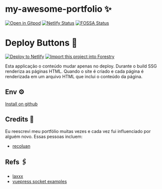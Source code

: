 # my-awesome-portfolio ✨

[![Open in Gitpod](https://gitpod.io/button/open-in-gitpod.svg)](https://gitpod.io/#https://github.com/thomasgroch/my-awesome-portfolio/) [![Netlify Status](https://api.netlify.com/api/v1/badges/0e2b53bc-ab0e-4c27-a171-7ecc29f4ca67/deploy-status)](https://app.netlify.com/sites/asdasdtg/deploys) [![FOSSA Status](https://app.fossa.com/api/projects/git%2Bgitlab.com%2Fthomas.groch%2Fmy-awesome-portfolio.svg?type=shield)](https://app.fossa.com/projects/git%2Bgitlab.com%2Fthomas.groch%2Fmy-awesome-portfolio?ref=badge_shield)

# Deploy Buttons 🚀

[![Deploy to Netlify](https://www.netlify.com/img/deploy/button.svg)](https://app.netlify.com/start/deploy?repository=https://github.com/thomasgroch/my-awesome-portfolio) <a href="https://app.forestry.io/quick-start?repo=thomas&provider=gitlab&engine=vuepress">
    <img alt="Import this project into Forestry" src="https://assets.forestry.io/import-to-forestryK.svg" />
</a>


Esta applicação o conteúdo mudar apenas no deploy. Durante o build SSG renderiza as páginas HTML. Quando o site é criado e cada página é renderizada em um arquivo HTML que inclui o conteúdo da página.

## Env ⚙️

[Install on github](https://github.com/settings/tokens/new?scopes=repo&description=My%20awesome%20portfolio)

## Credits 👥

Eu reescrevi meu portfólio muitas vezes e cada vez fui influenciado por alguém novo. Essas pessoas incluem:

- [recoluan](https://github.com/recoluan)

## Refs 🖇

- [laxxx](https://github.com/alexfoxy/laxxx)
- [vuepress socket examples](https://vuepress-examples.netlify.com/)

